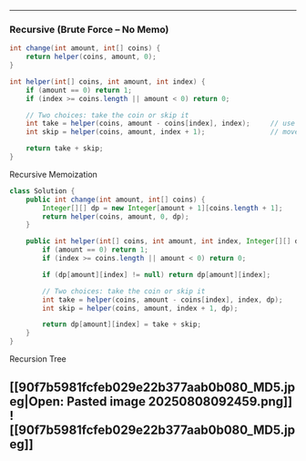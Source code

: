 
---
### Recursive (Brute Force – No Memo)

```java
int change(int amount, int[] coins) {
    return helper(coins, amount, 0);
}

int helper(int[] coins, int amount, int index) {
    if (amount == 0) return 1;
    if (index >= coins.length || amount < 0) return 0;

    // Two choices: take the coin or skip it
    int take = helper(coins, amount - coins[index], index);     // use current coin again
    int skip = helper(coins, amount, index + 1);                // move to next coin

    return take + skip;
}
```



Recursive Memoization

```java
class Solution {
    public int change(int amount, int[] coins) {
        Integer[][] dp = new Integer[amount + 1][coins.length + 1];
        return helper(coins, amount, 0, dp);
    }

    public int helper(int[] coins, int amount, int index, Integer[][] dp) {
        if (amount == 0) return 1;
        if (index >= coins.length || amount < 0) return 0;

        if (dp[amount][index] != null) return dp[amount][index];

        // Two choices: take the coin or skip it
        int take = helper(coins, amount - coins[index], index, dp);     // take same coin again
        int skip = helper(coins, amount, index + 1, dp);               // skip to next coin

        return dp[amount][index] = take + skip;
    }
}
```

Recursion Tree

[[90f7b5981fcfeb029e22b377aab0b080_MD5.jpeg|Open: Pasted image 20250808092459.png]]
![[90f7b5981fcfeb029e22b377aab0b080_MD5.jpeg]]
---


